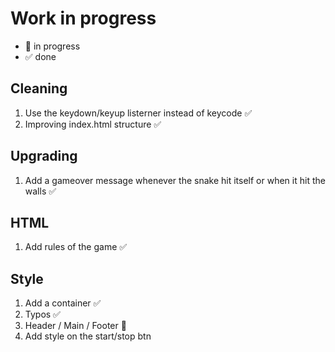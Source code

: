 # Work in progress

- 🚀  in progress
- ✅  done  

## Cleaning  

1. Use the keydown/keyup listerner instead of keycode ✅  
2. Improving index.html structure ✅

## Upgrading

1. Add a gameover message whenever the snake hit itself or when it hit the walls ✅  

## HTML  

1. Add rules of the game ✅  

## Style  

1. Add a container ✅
2. Typos ✅  
3. Header / Main / Footer 🚀  
4. Add style on  the start/stop btn  

